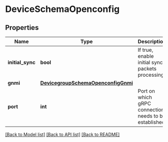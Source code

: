 # DeviceSchemaOpenconfig

## Properties
Name | Type | Description | Notes
------------ | ------------- | ------------- | -------------
**initial_sync** | **bool** | If true, enable initial sync packets processing | [optional] 
**gnmi** | [**DevicegroupSchemaOpenconfigGnmi**](DevicegroupSchemaOpenconfigGnmi.md) |  | [optional] 
**port** | **int** | Port on which gRPC connection needs to be established | 

[[Back to Model list]](../README.md#documentation-for-models) [[Back to API list]](../README.md#documentation-for-api-endpoints) [[Back to README]](../README.md)


